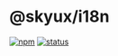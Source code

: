 # @skyux/i18n

[![npm](https://img.shields.io/npm/v/@skyux/i18n.svg)](https://www.npmjs.com/package/@skyux/i18n)
[![status](https://travis-ci.org/blackbaud/skyux-i18n.svg?branch=master)](https://travis-ci.org/blackbaud/skyux-i18n)
